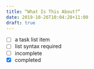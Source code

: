 ```yaml
---
title: “What Is This About?“
date: 2019-10-26T10:04:28+11:00
draft: true
---
```



- [ ] a task list item
- [ ] list syntax required
- [ ] incomplete
- [x] completed
